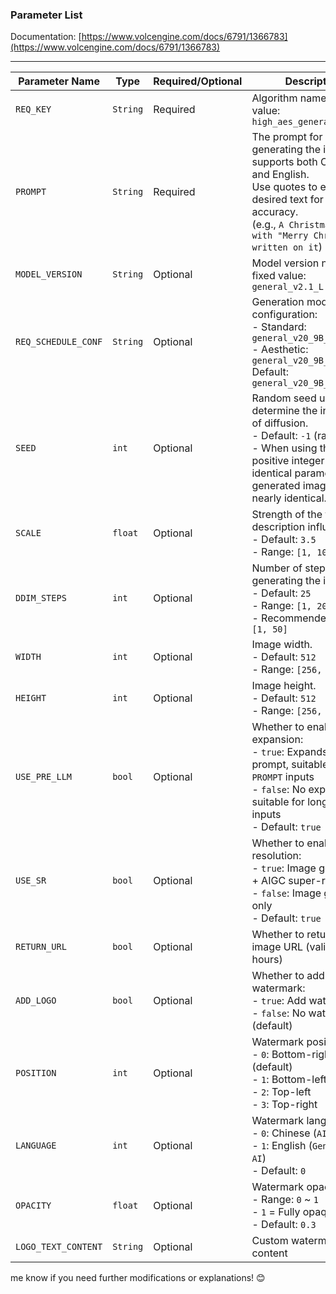 ### Parameter List

Documentation: [https://www.volcengine.com/docs/6791/1366783](https://www.volcengine.com/docs/6791/1366783)

---

| Parameter Name      | Type     | Required/Optional | Description                                                                                                                                                                                                        |
|---------------------|----------|-------------------|--------------------------------------------------------------------------------------------------------------------------------------------------------------------------------------------------------------------|
| `REQ_KEY`           | `String` | Required          | Algorithm name, fixed value: `high_aes_general_v21_L`                                                                                                                                                              |
| `PROMPT`            | `String` | Required          | The prompt for generating the image, supports both Chinese and English.<br>Use quotes to enclose the desired text for higher accuracy.<br>(e.g., `A Christmas poster with "Merry Christmas" written on it`)        |
| `MODEL_VERSION`     | `String` | Optional          | Model version name, fixed value: `general_v2.1_L`                                                                                                                                                                  |
| `REQ_SCHEDULE_CONF` | `String` | Optional          | Generation mode configuration:<br>- Standard: `general_v20_9B_rephraser`<br>- Aesthetic: `general_v20_9B_pe`<br>Default: `general_v20_9B_pe`                                                                       |
| `SEED`              | `int`    | Optional          | Random seed used to determine the initial state of diffusion.<br>- Default: `-1` (random)<br>- When using the same positive integer seed with identical parameters, the generated images will be nearly identical. |
| `SCALE`             | `float`  | Optional          | Strength of the text description influence.<br>- Default: `3.5`<br>- Range: `[1, 10]`                                                                                                                              |
| `DDIM_STEPS`        | `int`    | Optional          | Number of steps for generating the image.<br>- Default: `25`<br>- Range: `[1, 200]`<br>- Recommended range: `[1, 50]`                                                                                              |
| `WIDTH`             | `int`    | Optional          | Image width.<br>- Default: `512`<br>- Range: `[256, 768]`                                                                                                                                                          |
| `HEIGHT`            | `int`    | Optional          | Image height.<br>- Default: `512`<br>- Range: `[256, 768]`                                                                                                                                                         |
| `USE_PRE_LLM`       | `bool`   | Optional          | Whether to enable text expansion:<br>- `true`: Expands the prompt, suitable for short `PROMPT` inputs<br>- `false`: No expansion, suitable for longer `PROMPT` inputs<br>- Default: `true`                         |
| `USE_SR`            | `bool`   | Optional          | Whether to enable super-resolution:<br>- `true`: Image generation + AIGC super-resolution<br>- `false`: Image generation only<br>- Default: `true`                                                                 |
| `RETURN_URL`        | `bool`   | Optional          | Whether to return the image URL (valid for 24 hours)                                                                                                                                                               |
| `ADD_LOGO`          | `bool`   | Optional          | Whether to add a watermark:<br>- `true`: Add watermark<br>- `false`: No watermark (default)                                                                                                                        |
| `POSITION`          | `int`    | Optional          | Watermark position:<br>- `0`: Bottom-right (default)<br>- `1`: Bottom-left<br>- `2`: Top-left<br>- `3`: Top-right                                                                                                  |
| `LANGUAGE`          | `int`    | Optional          | Watermark language:<br>- `0`: Chinese (`AI生成`)<br>- `1`: English (`Generated by AI`)<br>- Default: `0`                                                                                                             |
| `OPACITY`           | `float`  | Optional          | Watermark opacity:<br>- Range: `0` ~ `1`<br>- `1` = Fully opaque<br>- Default: `0.3`                                                                                                                               |
| `LOGO_TEXT_CONTENT` | `String` | Optional          | Custom watermark content                                                                                                                                                                                           |

me know if you need further modifications or explanations! 😊
